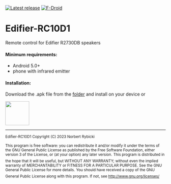[![Latest release](https://img.shields.io/github/release/norbicki/Edifier-RC10D1.svg?logo=github)](https://github.com/norbicki/Edifier-RC10D1/releases/latest)
[![F-Droid](https://img.shields.io/f-droid/v/ir.remote.edifier.rc10d1)](https://f-droid.org/packages/ir.remote.edifier.rc10d1)
# Edifier-RC10D1
Remote control for Edifier R2730DB speakers

#### Minimum requirements:
- Android 5.0+
- phone with infrared emitter

#### Installation:
Download the .apk file from the [folder](https://github.com/norbicki/Edifier-RC10D1/releases/latest) and install on your device or

[<img src="https://fdroid.gitlab.io/artwork/badge/get-it-on.png" height="75">](https://f-droid.org/packages/ir.remote.edifier.rc10d1/)

***

<sup>Edifier-RC10D1 Copyright (C) 2023 Norbert Rybicki</sup>

<sup>This program is free software: you can redistribute it and/or modify it under the terms of the GNU General Public License as published by the Free Software Foundation, either version 3 of the License, or (at your option) any later version.</sup>
<sup>This program is distributed in the hope that it will be useful, but WITHOUT ANY WARRANTY; without even the implied warranty of MERCHANTABILITY or FITNESS FOR A PARTICULAR PURPOSE.  See the GNU General Public License for more details.</sup>
<sup>You should have received a copy of the GNU General Public License along with this program.  If not, see <http://www.gnu.org/licenses/> </sup>
